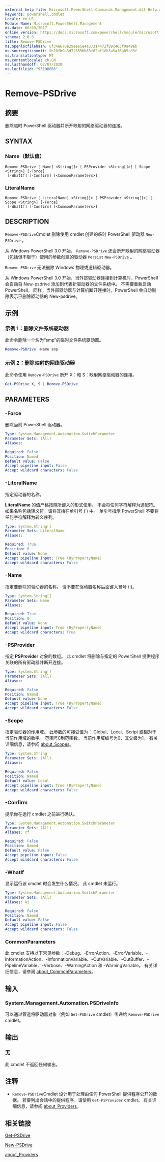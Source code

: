 ```yaml
---
external help file: Microsoft.PowerShell.Commands.Management.dll-Help.xml
keywords: powershell,cmdlet
Locale: en-US
Module Name: Microsoft.PowerShell.Management
ms.date: 06/09/2017
online version: https://docs.microsoft.com/powershell/module/microsoft.powershell.management/remove-psdrive?view=powershell-6&WT.mc_id=ps-gethelp
schema: 2.0.0
title: Remove-PSDrive
ms.openlocfilehash: 6f34e670a29ee65e4a37314472f89c463f0a49ab
ms.sourcegitcommit: 9b28fb9a3d72655bb63f62af18b3a5af6a05cd3f
ms.translationtype: MT
ms.contentlocale: zh-CN
ms.lasthandoff: 07/07/2020
ms.locfileid: "93198666"
---
```

# Remove-PSDrive

## 摘要
删除临时 PowerShell 驱动器并断开映射的网络驱动器的连接。

## SYNTAX

### Name（默认值）

```
Remove-PSDrive [-Name] <String[]> [-PSProvider <String[]>] [-Scope <String>] [-Force]
 [-WhatIf] [-Confirm] [<CommonParameters>]
```

### LiteralName

```
Remove-PSDrive [-LiteralName] <String[]> [-PSProvider <String[]>] [-Scope <String>] [-Force]
 [-WhatIf] [-Confirm] [<CommonParameters>]
```

## DESCRIPTION

`Remove-PSDrive`Cmdlet 删除使用 cmdlet 创建的临时 PowerShell 驱动器 `New-PSDrive` 。

从 Windows PowerShell 3.0 开始， `Remove-PSDrive` 还会断开映射的网络驱动器（包括但不限于）使用的参数创建的驱动器 `Persist` `New-PSDrive` 。

`Remove-PSDrive` 无法删除 Windows 物理或逻辑驱动器。

从 Windows PowerShell 3.0 开始，当外部驱动器连接到计算机时，PowerShell 会自动将 New-psdrive 添加到代表新驱动器的文件系统中。
不需要重新启动 PowerShell。
同样，当外部驱动器与计算机断开连接时，PowerShell 会自动删除表示已删除驱动器的 New-psdrive。

## 示例

### 示例 1：删除文件系统驱动器

此命令删除一个名为“smp”的临时文件系统驱动器。

```powershell
Remove-PSDrive -Name smp
```

### 示例 2：删除映射的网络驱动器

此命令使用 `Remove-PSDrive` 断开 X：和 S：映射网络驱动器的连接。

```powershell
Get-PSDrive X, S | Remove-PSDrive
```

## PARAMETERS

### -Force

删除当前 PowerShell 驱动器。

```yaml
Type: System.Management.Automation.SwitchParameter
Parameter Sets: (All)
Aliases:

Required: False
Position: Named
Default value: False
Accept pipeline input: False
Accept wildcard characters: False
```

### -LiteralName

指定驱动器的名称。

**LiteralName** 的值严格按照所键入的形式使用。
不会将任何字符解释为通配符。
如果名称包括转义符，请将其括在单引号 (') 中。
单引号指示 PowerShell 不要将任何字符解释为转义序列。

```yaml
Type: System.String[]
Parameter Sets: LiteralName
Aliases:

Required: True
Position: 0
Default value: None
Accept pipeline input: True (ByPropertyName)
Accept wildcard characters: False
```

### -Name

指定要删除的驱动器的名称。
请不要在驱动器名称后面键入冒号 (:)。

```yaml
Type: System.String[]
Parameter Sets: Name
Aliases:

Required: True
Position: 0
Default value: None
Accept pipeline input: True (ByPropertyName)
Accept wildcard characters: True
```

### -PSProvider

指定 **PSProvider** 对象的数组。
此 cmdlet 将删除与指定的 PowerShell 提供程序关联的所有驱动器并断开连接。

```yaml
Type: System.String[]
Parameter Sets: (All)
Aliases:

Required: False
Position: Named
Default value: None
Accept pipeline input: True (ByPropertyName)
Accept wildcard characters: False
```

### -Scope

指定驱动器的作用域。
此参数的可接受值为： Global、Local、Script 或相对于当前作用域的数字。 范围号0到范围数。 当前作用域编号为0，其父级为1。
有关详细信息，请参阅 [about_Scopes](../Microsoft.PowerShell.Core/About/about_Scopes.md)。

```yaml
Type: System.String
Parameter Sets: (All)
Aliases:

Required: False
Position: Named
Default value: Local
Accept pipeline input: True (ByPropertyName)
Accept wildcard characters: False
```

### -Confirm

提示你在运行 cmdlet 之前进行确认。

```yaml
Type: System.Management.Automation.SwitchParameter
Parameter Sets: (All)
Aliases: cf

Required: False
Position: Named
Default value: False
Accept pipeline input: False
Accept wildcard characters: False
```

### -WhatIf

显示运行该 cmdlet 时会发生什么情况。
此 cmdlet 未运行。

```yaml
Type: System.Management.Automation.SwitchParameter
Parameter Sets: (All)
Aliases: wi

Required: False
Position: Named
Default value: False
Accept pipeline input: False
Accept wildcard characters: False
```

### CommonParameters

此 cmdlet 支持以下常见参数：-Debug、-ErrorAction、-ErrorVariable、-InformationAction、-InformationVariable、-OutVariable、-OutBuffer、-PipelineVariable、-Verbose、-WarningAction 和 -WarningVariable。 有关详细信息，请参阅 [about_CommonParameters](../Microsoft.PowerShell.Core/About/about_CommonParameters.md)。

## 输入

### System.Management.Automation.PSDriveInfo

可以通过管道将驱动器对象（例如 `Get-PSDrive` cmdlet）传递给 `Remove-PSDrive` cmdlet。

## 输出

### 无

此 cmdlet 不返回任何输出。

## 注释

- `Remove-PSDrive`Cmdlet 设计用于处理由任何 PowerShell 提供程序公开的数据。 若要列出会话中的提供程序，请使用 `Get-PSProvider` cmdlet。 有关详细信息，请参阅 [about_Providers](../Microsoft.PowerShell.Core/About/about_Providers.md)。

## 相关链接

[Get-PSDrive](Get-PSDrive.md)

[New-PSDrive](New-PSDrive.md)

[about_Providers](../Microsoft.PowerShell.Core/About/about_Providers.md)
